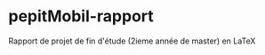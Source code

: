 pepitMobil-rapport
==================

Rapport de projet de fin d'étude (2ieme année de master) en LaTeX